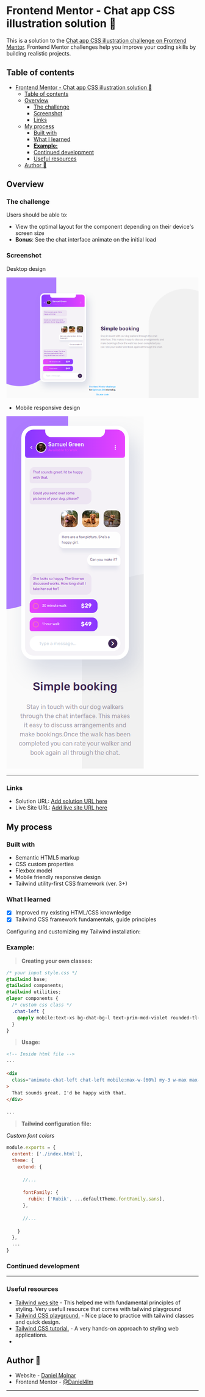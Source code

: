 # Frontend Mentor - Chat app CSS illustration solution 👋

This is a solution to the [Chat app CSS illustration challenge on Frontend Mentor](https://www.frontendmentor.io/challenges/chat-app-css-illustration-O5auMkFqY). Frontend Mentor challenges help you improve your coding skills by building realistic projects.

## Table of contents

- [Frontend Mentor - Chat app CSS illustration solution 👋](#frontend-mentor---chat-app-css-illustration-solution-)
  - [Table of contents](#table-of-contents)
  - [Overview](#overview)
    - [The challenge](#the-challenge)
    - [Screenshot](#screenshot)
    - [Links](#links)
  - [My process](#my-process)
    - [Built with](#built-with)
    - [What I learned](#what-i-learned)
    - [**Example:**](#example)
    - [Continued development](#continued-development)
    - [Useful resources](#useful-resources)
  - [Author 🚀](#author-)

## Overview

### The challenge

Users should be able to:

- View the optimal layout for the component depending on their device's screen size
- **Bonus**: See the chat interface animate on the initial load

### Screenshot

Desktop design

![Desktop design preview for the Order summary card coding challenge](./design/desktop_design.png)

- Mobile responsive design

![Mobile design preview for the Order summary card coding challenge](./design/mobile_design.png)

---

### Links

- Solution URL: [Add solution URL here]()
- Live Site URL: [Add live site URL here]()

## My process

### Built with

- Semantic HTML5 markup
- CSS custom properties
- Flexbox model
- Mobile friendly responsive design
- Tailwind utility-first CSS framework (ver. 3+)

### What I learned

- [x] Improved my existing HTML/CSS knownledge
- [x] Tailwind CSS framework fundamentals, guide principles

Configuring and customizing my Tailwind installation:

### **Example:**

> **Creating your own classes:**

```css
/* your input style.css */
@tailwind base;
@tailwind components;
@tailwind utilities;
@layer components {
  /* custom css class */
  .chat-left {
    @apply mobile:text-xs bg-chat-bg-l text-prim-mod-violet rounded-tl-[0.85rem] rounded-tr-[0.85rem] rounded-br-[0.85rem] rounded-bl-md text-[9px] opacity-0;
  }
}
```

> **Usage:**

```html
<!-- Inside html file -->
...

<div
  class="animate-chat-left chat-left mobile:max-w-[60%] my-3 w-max max-w-[68%] p-2"
>
  That sounds great. I'd be happy with that.
</div>

...
```

> **Tailwind configuration file:**

_Custom font colors_

```js
module.exports = {
  content: ['./index.html'],
  theme: {
    extend: {

      //...

      fontFamily: {
        rubik: ['Rubik', ...defaultTheme.fontFamily.sans],
      },

      //...

    }
  },
  ...
}
```

### Continued development

---

### Useful resources

- [Tailwind wes site](https://tailwindcss.com/) - This helped me with fundamental principles of styling. Very usefull resource that comes with tailwind playground
- [Tailwind CSS playground.](https://play.tailwindcss.com/) - Nice place to practice with tailwind classes and quick design.
- [Tailwind CSS tutorial.](https://tsh.io/blog/tailwind-css-tutorial/) - A very hands-on approach to styling web applications.
-

## Author 🚀

- Website - [Daniel Molnar](https://github.com/Daniel4lm)
- Frontend Mentor - [@Daniel4lm](https://www.frontendmentor.io/profile/Daniel4lm)

---
